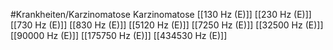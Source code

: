 #Krankheiten/Karzinomatose
Karzinomatose
[[130 Hz (E)]]
[[230 Hz (E)]]
[[730 Hz (E)]]
[[830 Hz (E)]]
[[5120 Hz (E)]]
[[7250 Hz (E)]]
[[32500 Hz (E)]]
[[90000 Hz (E)]]
[[175750 Hz (E)]]
[[434530 Hz (E)]]